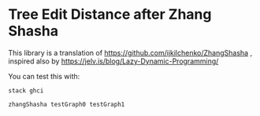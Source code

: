 # Tree Edit Distance after Zhang Shasha

This library is a translation of https://github.com/ijkilchenko/ZhangShasha ,
inspired also by https://jelv.is/blog/Lazy-Dynamic-Programming/

You can test this with:
```
stack ghci

zhangShasha testGraph0 testGraph1
```
